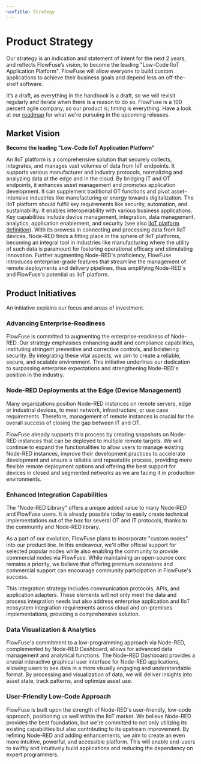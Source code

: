 ```yaml
---
navTitle: Strategy
---
```


# Product Strategy

Our strategy is an indication and statement of intent for the next 2 years, and reflects FlowFuse’s vision, to become the leading "Low-Code IIoT Application Platform".
FlowFuse will allow everyone to build custom applications to achieve their business goals and depend less on off-the-shelf software.

It’s a draft, as everything in the handbook is a draft, so we will revisit regularly and iterate when there is a reason to do so. FlowFuse is a 100 percent agile company, so our product is; timing is everything.
Have a look at our [roadmap](/product/roadmap/) for what we're pursuing in the upcoming releases.

## Market Vision

**Become the leading "Low-Code IIoT Application Platform"**

An IIoT platform is a comprehensive solution that securely collects, integrates, and manages vast volumes of data from IoT endpoints. It supports various manufacturer and industry protocols, normalizing and analyzing data at the edge and in the cloud. By bridging IT and OT endpoints, it enhances asset management and promotes application development. It can supplement traditional OT functions and pivot asset-intensive industries like manufacturing or energy towards digitalization. The IIoT platform should fulfill key requirements like security, automation, and sustainability. It enables interoperability with various business applications. Key capabilities include device management, integration, data management, analytics, application enablement, and security (see also [IIoT platform definition](https://www.gartner.com/doc/reprints?id=1-2C757S9J&ct=230105&st=sb)). With its prowess in connecting and processing data from IIoT devices, Node-RED finds a fitting place in the sphere of IIoT platforms, becoming an integral tool in industries like manufacturing where the utility of such data is paramount for fostering operational efficacy and stimulating innovation. Further augmenting Node-RED's proficiency, FlowFuse introduces enterprise-grade features that streamline the management of remote deployments and delivery pipelines, thus amplifying Node-RED's and FlowFuse's potential as IIoT platform.


## Product Initiatives

An initiative explains our focus and areas of investment.

### Advancing Enterprise-Readiness

FlowFuse is committed to augmenting the enterprise-readiness of Node-RED. Our strategy emphasises enhancing audit and compliance capabilities, instituting stringent preventive and corrective controls, and bolstering security. By integrating these vital aspects, we aim to create a reliable, secure, and scalable environment. This initiative underlines our dedication to surpassing enterprise expectations and strengthening Node-RED's position in the industry.

### Node-RED Deployments at the Edge (Device Management)

Many organizations position Node-RED instances on remote servers, edge or industrial devices, to meet network, infrastructure, or use case requirements. Therefore, management of remote instances is crucial for the overall success of closing the gap between IT and OT. 

FlowFuse already supports this process by creating snapshots on Node-RED instances that can be deployed to multiple remote targets. We will continue to expand the functionalities to allow users to manage existing Node-RED instances, improve their development practices to accelerate development and ensure a reliable and repeatable process, providing more flexible remote deployment options and offering the best support for devices in closed and segmented networks as we are facing it in production environments.

### Enhanced Integration Capabilities

The "Node-RED Library" offers a unique added value to many Node-RED and FlowFuse users. It is already possible today to easily create technical implementations out of the box for several OT and IT protocols, thanks to the community and Node-RED library.

As a part of our evolution, FlowFuse plans to incorporate "custom nodes" into our product line. In this endeavour, we'll offer official support for selected popular nodes while also enabling the community to provide commercial nodes via FlowFuse. While maintaining an open-source core remains a priority, we believe that offering premium extensions and commercial support can encourage community participation in FlowFuse's success.

This integration strategy includes communication protocols, APIs, and application adapters. These elements will not only meet the data and process integration needs but also address enterprise application and IIoT ecosystem integration requirements across cloud and on-premises implementations, providing a comprehensive solution.

### Data Visualization & Analytics

FlowFuse's commitment to a low-programming approach via Node-RED, complemented by Node-RED Dashboard, allows for advanced data management and analytical functions. The Node-RED Dashboard provides a crucial interactive graphical user interface for Node-RED applications, allowing users to see data in a more visually engaging and understandable format. By processing and visualization of data, we will deliver insights into asset state, track patterns, and optimize asset use.

### User-Friendly Low-Code Approach

FlowFuse is built upon the strength of Node-RED's user-friendly, low-code approach, positioning us well within the IIoT market. We believe Node-RED provides the best foundation, but we're committed to not only utilizing its existing capabilities but also contributing to its upstream improvement. By refining Node-RED and adding enhancements, we aim to create an even more intuitive, powerful, and accessible platform. This will enable end-users to swiftly and intuitively build applications and reducing the dependency on expert programmers.
